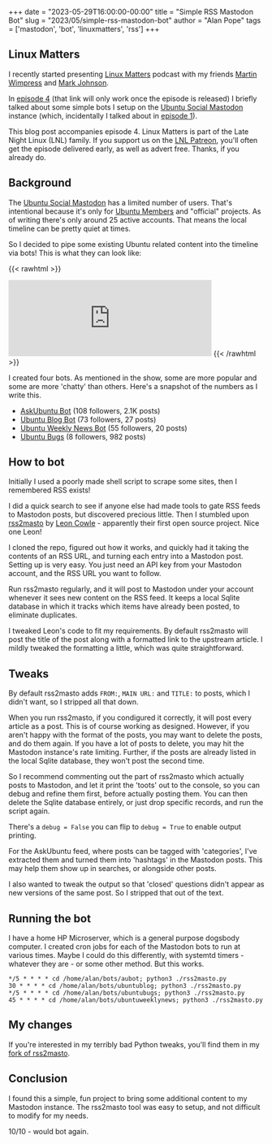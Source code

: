 +++
date = "2023-05-29T16:00:00-00:00"
title = "Simple RSS Mastodon Bot"
slug = "2023/05/simple-rss-mastodon-bot"
author = "Alan Pope"
tags = ['mastodon', 'bot', 'linuxmatters', 'rss']
+++

## Linux Matters

I recently started presenting [Linux Matters](https://linuxmatters.sh/) podcast with my friends [Martin Wimpress](https://linuxmatters.sh/host/mwimpress/) and [Mark Johnson](https://linuxmatters.sh/host/mjohnson/). 

In [episode 4](https://linuxmatters.sh/4/) (that link will only work once the episode is released) I briefly talked about some simple bots I setup on the [Ubuntu Social Mastodon](https://ubuntu.social/) instance (which, incidentally I talked about in [episode 1](https://linuxmatters.sh/1)).

This blog post accompanies episode 4. Linux Matters is part of the Late Night Linux (LNL) family. If you support us on the [LNL Patreon](https://patreon.com/latenightlinux), you'll often get the episode delivered early, as well as advert free. Thanks, if you already do.

## Background

The [Ubuntu Social Mastodon](https://ubuntu.social/) has a limited number of users. That's intentional because it's only for [Ubuntu Members](https://wiki.ubuntu.com/Membership) and "official" projects. As of writing there's only around 25 active accounts. That means the local timeline can be pretty quiet at times. 

So I decided to pipe some existing Ubuntu related content into the timeline via bots! This is what they can look like:

{{< rawhtml >}}
<iframe src="https://ubuntu.social/@askubuntu/110452742787726820/embed" class="mastodon-embed" style="max-width: 100%; border: 0" width="400" allowfullscreen="allowfullscreen"></iframe><script src="https://ubuntu.social/embed.js" async="async"></script>
{{< /rawhtml >}}


I created four bots. As mentioned in the show, some are more popular and some are more 'chatty' than others. Here's a snapshot of the numbers as I write this.

  * [AskUbuntu Bot](https://ubuntu.social/@askubuntu) (108 followers, 2.1K posts)
  * [Ubuntu Blog Bot](https://ubuntu.social/@ubuntublog) (73 followers, 27 posts)
  * [Ubuntu Weekly News Bot](https://ubuntu.social/@ubuntuweeklynews) (55 followers, 20 posts)
  * [Ubuntu Bugs](https://ubuntu.social/@ubuntubugs) (8 followers, 982 posts) 

## How to bot

Initially I used a poorly made shell script to scrape some sites, then I remembered RSS exists! 

I did a quick search to see if anyone else had made tools to gate RSS feeds to Mastodon posts, but discovered precious little. Then I stumbled upon [rss2masto](https://github.com/leoncowle/rss2masto) by [Leon Cowle](https://github.com/leoncowle/) - apparently their first open source project. Nice one Leon!

I cloned the repo, figured out how it works, and quickly had it taking the contents of an RSS URL, and turning each entry into a Mastodon post. Setting up is very easy. You just need an API key from your Mastodon account, and the RSS URL you want to follow. 

Run rss2masto regularly, and it will post to Mastodon under your account whenever it sees new content on the RSS feed. It keeps a local Sqlite database in which it tracks which items have already been posted, to eliminate duplicates. 

I tweaked Leon's code to fit my requirements. By default rss2masto will post the title of the post along with a formatted link to the upstream article. I mildly tweaked the formatting a little, which was quite straightforward. 

## Tweaks

By default rss2masto adds `FROM:`, `MAIN URL:` and `TITLE:` to posts, which I didn't want, so I stripped all that down.

When you run rss2masto, if you condigured it correctly, it will post every article as a post. This is of course working as designed. However, if you aren't happy with the format of the posts, you may want to delete the posts, and do them again. If you have a lot of posts to delete, you may hit the Mastodon instance's rate limiting. Further, if the posts are already listed in the local Sqlite database, they won't post the second time. 

So I recommend commenting out the part of rss2masto which actually posts to Mastodon, and let it print the 'toots' out to the console, so you can debug and refine them first, before actually posting them. You can then delete the Sqlite database entirely, or just drop specific records, and run the script again.

There's a `debug = False` you can flip to `debug = True` to enable output printing.

For the AskUbuntu feed, where posts can be tagged with 'categories', I've extracted them and turned them into 'hashtags' in the Mastodon posts. This may help them show up in searches, or alongside other posts. 

I also wanted to tweak the output so that 'closed' questions didn't appear as new versions of the same post. So I stripped that out of the text. 

## Running the bot

I have a home HP Microserver, which is a general purpose dogsbody computer. I created cron jobs for each of the Mastodon bots to run at various times. Maybe I could do this differently, with systemtd timers - whatever they are - or some other method. But this works.

```shell
*/5 * * * * cd /home/alan/bots/aubot; python3 ./rss2masto.py
30 * * * * cd /home/alan/bots/ubuntublog; python3 ./rss2masto.py
*/5 * * * * cd /home/alan/bots/ubuntubugs; python3 ./rss2masto.py
45 * * * * cd /home/alan/bots/ubuntuweeklynews; python3 ./rss2masto.py
```

## My changes

If you're interested in my terribly bad Python tweaks, you'll find them in my [fork of rss2masto](https://github.com/popey/rss2masto).

## Conclusion

I found this a simple, fun project to bring some additional content to my Mastodon instance. The rss2masto tool was easy to setup, and not difficult to modify for my needs. 

10/10 - would bot again.